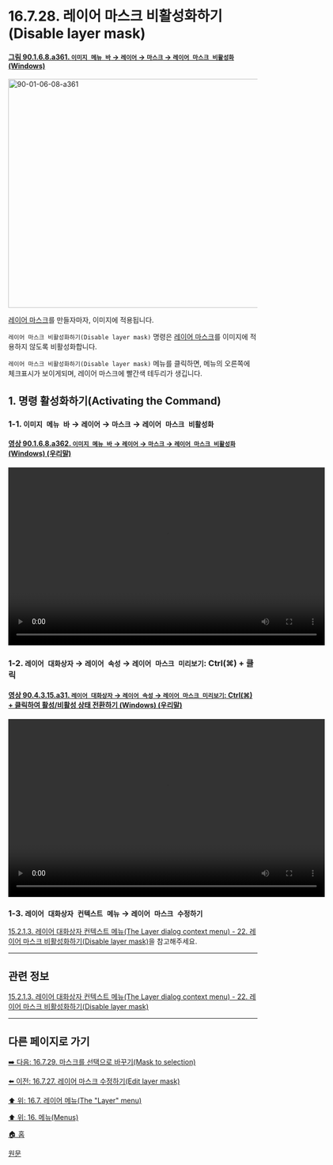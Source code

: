 # 16.7.28. 레이어 마스크 비활성화하기(Disable layer mask)

<a id="90-01-06-08-a361"></a>

#### [그림 90.1.6.8.a361. `이미지 메뉴 바` → `레이어` → `마스크` → `레이어 마스크 비활성화` (Windows)](./90-01-06-08-mask.md#90-01-06-08-a361)
<img width="599" height="463" alt="90-01-06-08-a361" src="https://github.com/user-attachments/assets/17c9294a-a7be-40e1-b3cc-8344b1368f2d" />

[레이어 마스크](./19-glossaryx-layer_mask.md)를 만들자마자, 이미지에 적용됩니다.

`레이어 마스크 비활성화하기(Disable layer mask)` 명령은 [레이어 마스크](./19-glossaryx-layer_mask.md)를 이미지에 적용하지 않도록 비활성화합니다.

`레이어 마스크 비활성화하기(Disable layer mask)` 메뉴를 클릭하면, 메뉴의 오른쪽에 체크표시가 보이게되며, 레이어 마스크에 빨간색 테두리가 생깁니다.

<a id="16-07-28-s1"></a>

## 1. 명령 활성화하기(Activating the Command)

<a id="16-07-28-s1-01"></a>

### 1-1. `이미지 메뉴 바` → `레이어` → `마스크` → `레이어 마스크 비활성화`

<a id="90-01-06-08-a362"></a>

#### [영상 90.1.6.8.a362. `이미지 메뉴 바` → `레이어` → `마스크` → `레이어 마스크 비활성화` (Windows) (우리말)](./90-01-06-08-mask.md#90-01-06-08-a362)
<video controls="controls" width="640" height="360" src="https://github.com/user-attachments/assets/4847b11e-10bc-4276-a6bf-ac64b8d4dded"></video>

<a id="16-07-28-s1-02"></a>

### 1-2. `레이어 대화상자` → `레이어 속성` → `레이어 마스크 미리보기`: Ctrl(⌘) + 클릭

<a id="90-04-03-15-a31"></a>

#### [영상 90.4.3.15.a31. `레이어 대화상자` → `레이어 속성` → `레이어 마스크 미리보기`: Ctrl(⌘) + 클릭하여 활성/비활성 상태 전환하기 (Windows) (우리말)](./90-04-0003-015-layer_thumbnail.md#90-04-03-15-a31)
<video controls="controls" width="640" height="360" src="https://github.com/user-attachments/assets/76e7f6bf-d2e9-4443-ad3c-83ef6bda321c"></video>

<a id="16-07-28-s1-03"></a>

### 1-3. `레이어 대화상자 컨텍스트 메뉴` → `레이어 마스크 수정하기`
[15.2.1.3. 레이어 대화상자 컨텍스트 메뉴(The Layer dialog context menu) - 22. 레이어 마스크 비활성화하기(Disable layer mask)](./15-02-01-03-the_layer_dialog_context_menu.md#15-02-01-03-s22)을 참고해주세요.

***

## 관련 정보

[15.2.1.3. 레이어 대화상자 컨텍스트 메뉴(The Layer dialog context menu) - 22. 레이어 마스크 비활성화하기(Disable layer mask)](./15-02-01-03-the_layer_dialog_context_menu.md#15-02-01-03-s22)

***

## 다른 페이지로 가기

[➡️ 다음: 16.7.29. 마스크를 선택으로 바꾸기(Mask to selection)](./16-07-29-mask_to_selection.md)

[⬅️ 이전: 16.7.27. 레이어 마스크 수정하기(Edit layer mask)](./16-07-27-edit_layer_mask.md)

[⬆️ 위: 16.7. 레이어 메뉴(The "Layer" menu)](./16-07-00-the-layer-menu.md)

[⬆️ 위: 16. 메뉴(Menus)](./16-00-menus.md)

[🏠 홈](./00-home.md)

[원문](https://docs.gimp.org/2.10/ko/gimp-layer-mask-disable.html)
